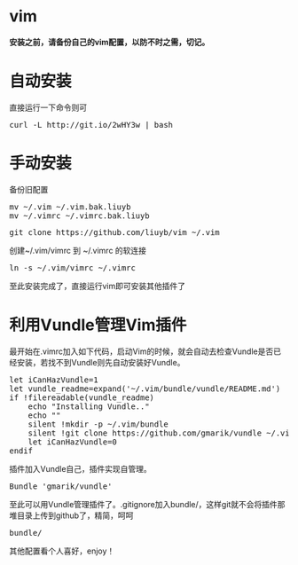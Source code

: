 vim
===

**安装之前，请备份自己的vim配置，以防不时之需，切记。**

<h1>自动安装</h1>
直接运行一下命令则可
<pre>
curl -L http://git.io/2wHY3w | bash
</pre>

<h1>手动安装</h1>
备份旧配置
<pre>
mv ~/.vim ~/.vim.bak.liuyb
mv ~/.vimrc ~/.vimrc.bak.liuyb
</pre>
<pre>
git clone https://github.com/liuyb/vim ~/.vim
</pre>
<p>创建~/.vim/vimrc 到 ~/.vimrc 的软连接</p>
<pre>
ln -s ~/.vim/vimrc ~/.vimrc
</pre>
至此安装完成了，直接运行vim即可安装其他插件了


<h1>利用Vundle管理Vim插件</h1>
<p>最开始在.vimrc加入如下代码，启动Vim的时候，就会自动去检查Vundle是否已经安装，若找不到Vundle则先自动安装好Vundle。</p>
<pre>
let iCanHazVundle=1
let vundle_readme=expand('~/.vim/bundle/vundle/README.md')
if !filereadable(vundle_readme)
    echo "Installing Vundle.."
    echo ""
    silent !mkdir -p ~/.vim/bundle
    silent !git clone https://github.com/gmarik/vundle ~/.vim/bundle/vundle
    let iCanHazVundle=0
endif
</pre>

插件加入Vundle自己，插件实现自管理。
<pre>Bundle 'gmarik/vundle'</pre>

至此可以用Vundle管理插件了。.gitignore加入bundle/，这样git就不会将插件那堆目录上传到github了，精简，呵呵

<pre>
bundle/
</pre>

其他配置看个人喜好，enjoy！
